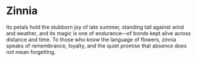 # Zinnia

Its petals hold the stubborn joy of late summer, standing tall against wind and weather, and its magic is one of endurance—of bonds kept alive across distance and time. To those who know the language of flowers, zinnia speaks of remembrance, loyalty, and the quiet promise that absence does not mean forgetting.
